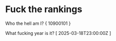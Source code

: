 # Fuck the rankings

Who the hell am I?
{ 10900101 }

What fucking year is it?
[ 2025-03-18T23:00:00Z ]
